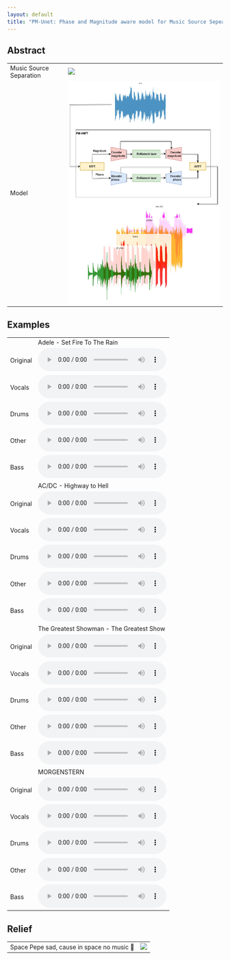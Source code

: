 ```yaml
---
layout: default
title: "PM-Unet: Phase and Magnitude aware model for Music Source Sepearation"
---
```



## Abstract

<table>

<tr>
<td>Music Source Separation</td>
<td>
    <img src="https://source-separation.github.io/tutorial/_images/source_separation_io.png">
</td>
</tr>

<tr>
<td>Model</td>
<td>
    <img src="assets/pics/pipeline.drawio.png">
</td>
</tr>

</table>


## Examples

<table>

<tr><td></td><td>Adele - Set Fire To The Rain</td></tr>

<tr>
<td>Original</td>
<td>
<audio controls preload src="https://drive.google.com/uc?export=open&id=1zJpyW1fYxHKXDcDH9s5DiBCYiRpraDB3">
</td>
</tr>

<tr>
<td>Vocals</td>
<td>
<audio controls preload src="https://drive.google.com/uc?export=open&id=1M1Yjr5qg2XQtrSpU0T2Ba5qsmyQ3pFGh">
</td>
</tr>

<tr>
<td>Drums</td>
<td>
<audio controls preload src="https://drive.google.com/uc?export=open&id=1jdFGzcjjXmcX1sFAkf-fniuECvSia0lF">
</td>
</tr>

<tr>
<td>Other</td>
<td>
<audio controls preload src="https://drive.google.com/uc?export=open&id=1D3yiUkxxKv_Zj5jZQqgGJsnYOIo7Xqgs">
</td>
</tr>

<tr>
<td>Bass</td>
<td>
<audio controls preload src="https://drive.google.com/uc?export=open&id=1kPOlYfYTPJu-Np3eua-zcwHQdkN8A3Ym">
</td>
</tr>


<tr><td></td><td>AC/DC - Highway to Hell</td></tr>

<tr>
<td>Original</td>
<td>
<audio controls preload src="https://drive.google.com/uc?export=open&id=1aWXYGeeJjfY3V6tzCLK5Jq1EcyNdpqbS">
</td>
</tr>

<tr>
<td>Vocals</td>
<td>
<audio controls preload src="https://drive.google.com/uc?export=open&id=14bA85Xh5Y8ndtUcH4PpHpLyn4GwSzLzW">
</td>
</tr>

<tr>
<td>Drums</td>
<td>
<audio controls preload src="https://drive.google.com/uc?export=open&id=1DTn9hkkr-nHfcbkWYr6NmgXjGSXwPh1P">
</td>
</tr>

<tr>
<td>Other</td>
<td>
<audio controls preload src="https://drive.google.com/uc?export=open&id=1qSyw6DFJLS-ePWtCIkmKl9Re7LbfPO7P">
</td>
</tr>

<tr>
<td>Bass</td>
<td>
<audio controls preload src="https://drive.google.com/uc?export=open&id=18EpDtYKW9bKhxXntKcT1pHOn6_69ntGT">
</td>
</tr>


<tr><td></td><td>The Greatest Showman - The Greatest Show</td></tr>

<tr>
<td>Original</td>
<td>
<audio controls preload src="https://drive.google.com/uc?export=open&id=1G5Aad12BrPycjAwfF-bRqwK-Gl2DTnvc">
</td>
</tr>

<tr>
<td>Vocals</td>
<td>
<audio controls preload src="https://drive.google.com/uc?export=open&id=1d06bvxY8a0K3mZ87sleYcN8bxJplscV7">
</td>
</tr>

<tr>
<td>Drums</td>
<td>
<audio controls preload src="https://drive.google.com/uc?export=open&id=1oRKpy-Cwb6X-UM0kFjMhWEbq4_Nj_G9Q">
</td>
</tr>

<tr>
<td>Other</td>
<td>
<audio controls preload src="https://drive.google.com/uc?export=open&id=1PsevxVjnKqtPdb7oWA9RtsOhilOfwPSI">
</td>
</tr>

<tr>
<td>Bass</td>
<td>
<audio controls preload src="https://drive.google.com/uc?export=open&id=10kIo2x_4c6vVsKTrS-4Qctu9gCJ70leG">
</td>
</tr>


<tr><td></td><td>MORGENSTERN</td></tr>

<tr>
<td>Original</td>
<td>
<audio controls preload src="https://drive.google.com/uc?export=open&id=1yuTAJgXiWAICeKVVbzDH03V3VnA8Iv-1">
</td>
</tr>

<tr>
<td>Vocals</td>
<td>
<audio controls preload src="https://drive.google.com/uc?export=open&id=1tuZQxABe6N80pRRZhTmdX6TqS93V3A9J">
</td>
</tr>

<tr>
<td>Drums</td>
<td>
<audio controls preload src="https://drive.google.com/uc?export=open&id=1QdWE-bXhCEn6kdCYefgKU--jFGulJeqY">
</td>
</tr>

<tr>
<td>Other</td>
<td>
<audio controls preload src="https://drive.google.com/uc?export=open&id=1gS71d50n2ZoV6bnEwPa7Z2tnNuG4DOmJ">
</td>
</tr>

<tr>
<td>Bass</td>
<td>
<audio controls preload src="https://drive.google.com/uc?export=open&id=1lMNKfKuqxsplwy9oEIYSuy3qRzFOdrVL">
</td>
</tr>

</table>


## Relief

<table>

<tr>
<td>Space Pepe sad, cause in space no music 🐸</td>
<td><img src="https://s32677.pcdn.co/wp-content/uploads/2023/05/bic_pepe_neutral_2.png.webp">
</td>
</tr>

</table>